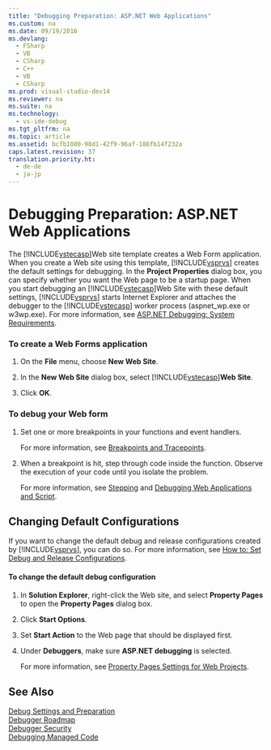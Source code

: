 ```yaml
---
title: "Debugging Preparation: ASP.NET Web Applications"
ms.custom: na
ms.date: 09/19/2016
ms.devlang: 
  - FSharp
  - VB
  - CSharp
  - C++
  - VB
  - CSharp
ms.prod: visual-studio-dev14
ms.reviewer: na
ms.suite: na
ms.technology: 
  - vs-ide-debug
ms.tgt_pltfrm: na
ms.topic: article
ms.assetid: bcfb1080-98d1-42f9-96af-186fb14f232a
caps.latest.revision: 37
translation.priority.ht: 
  - de-de
  - ja-jp
---
```

# Debugging Preparation: ASP.NET Web Applications
The [!INCLUDE[vstecasp](../vs140/includes/vstecasp_md.md)]Web site template creates a Web Form application. When you create a Web site using this template, [!INCLUDE[vsprvs](../vs140/includes/vsprvs_md.md)] creates the default settings for debugging. In the **Project Properties** dialog box, you can specify whether you want the Web page to be a startup page. When you start debugging an [!INCLUDE[vstecasp](../vs140/includes/vstecasp_md.md)]Web Site with these default settings, [!INCLUDE[vsprvs](../vs140/includes/vsprvs_md.md)] starts Internet Explorer and attaches the debugger to the [!INCLUDE[vstecasp](../vs140/includes/vstecasp_md.md)] worker process (aspnet_wp.exe or w3wp.exe). For more information, see [ASP.NET Debugging: System Requirements](../vs140/ASP.NET-Debugging--System-Requirements.md).  
  
### To create a Web Forms application  
  
1.  On the **File** menu, choose **New Web Site**.  
  
2.  In the **New Web Site** dialog box, select [!INCLUDE[vstecasp](../vs140/includes/vstecasp_md.md)]**Web Site**.  
  
3.  Click **OK**.  
  
### To debug your Web form  
  
1.  Set one or more breakpoints in your functions and event handlers.  
  
     For more information, see [Breakpoints and Tracepoints](assetId:///fe4eedc1-71aa-4928-962f-0912c334d583).  
  
2.  When a breakpoint is hit, step through code inside the function. Observe the execution of your code until you isolate the problem.  
  
     For more information, see [Stepping](assetId:///8791dac9-64d1-4bb9-b59e-8d59af1833f9) and [Debugging Web Applications and Script](../vs140/Debugging-Web-Applications-and-Script.md).  
  
## Changing Default Configurations  
 If you want to change the default debug and release configurations created by [!INCLUDE[vsprvs](../vs140/includes/vsprvs_md.md)], you can do so. For more information, see [How to: Set Debug and Release Configurations](../vs140/How-to--Set-Debug-and-Release-Configurations.md).  
  
#### To change the default debug configuration  
  
1.  In **Solution Explorer**, right-click the Web site, and select **Property Pages** to open the **Property Pages** dialog box.  
  
2.  Click **Start Options**.  
  
3.  Set **Start Action** to the Web page that should be displayed first.  
  
4.  Under **Debuggers**, make sure **ASP.NET debugging** is selected.  
  
     For more information, see [Property Pages Settings for Web Projects](../vs140/Property-Pages-Settings-for-Web-Projects.md).  
  
## See Also  
 [Debug Settings and Preparation](../vs140/Debugger-Settings-and-Preparation.md)   
 [Debugger Roadmap](../vs140/Debugger-Basics.md)   
 [Debugger Security](../vs140/Debugger-Security.md)   
 [Debugging Managed Code](../Topic/Debugging%20Managed%20Code.md)